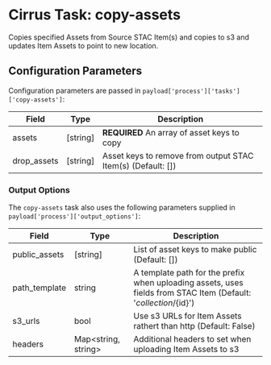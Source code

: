 # Cirrus Task: copy-assets

Copies specified Assets from Source STAC Item(s) and copies to s3 and updates Item Assets to point to new location.

## Configuration Parameters

Configuration parameters are passed in `payload['process']['tasks']['copy-assets']`:

| Field     | Type     | Description |
| --------- | -------- | ----------- |
| assets    | [string] | **REQUIRED** An array of asset keys to copy |
| drop_assets | [string] | Asset keys to remove from output STAC Item(s) (Default: [])  |

### Output Options

The `copy-assets` task also uses the following parameters supplied in `payload['process']['output_options']`:

| Field         | Type     | Description |
| ------------- | -------- | ----------- |
| public_assets | [string] | List of asset keys to make public (Default: []) |
| path_template | string   | A template path for the prefix when uploading assets, uses fields from STAC Item (Default: '${collection}/${id}') |
| s3_urls       | bool     | Use s3 URLs for Item Assets rathert than http (Default: False) |
| headers       | Map<string, string> | Additional headers to set when uploading Item Assets to s3 |
